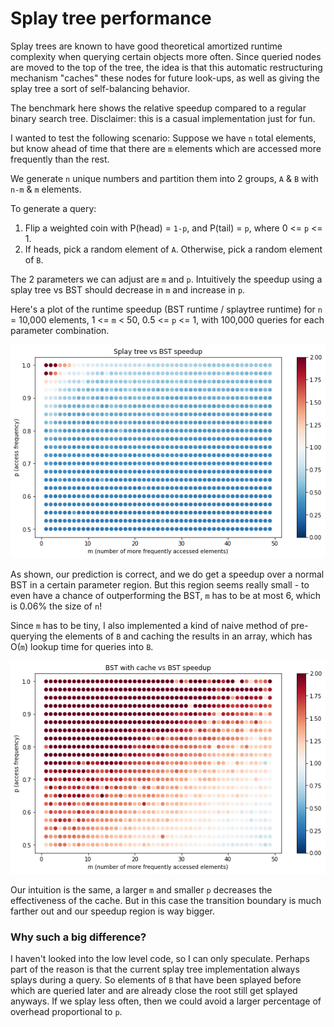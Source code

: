 # Splay tree performance

Splay trees are known to have good theoretical amortized runtime complexity when querying certain objects
more often. Since queried nodes are moved to the top of the tree, the idea is that this automatic restructuring
mechanism "caches" these nodes for future look-ups, as well as giving the splay tree a sort of self-balancing
behavior.

The benchmark here shows the relative speedup compared to a regular binary search tree.
Disclaimer: this is a casual implementation just for fun.

I wanted to test the following scenario: Suppose we have `n` total elements, but know ahead of time
that there are `m` elements which are accessed more frequently than the rest.

We generate `n` unique numbers and partition them into 2 groups, `A` & `B` with `n-m` & `m` elements.

To generate a query:
1. Flip a weighted coin with P(head) = `1-p`, and P(tail) = `p`, where 0 <= `p` <= 1.
2. If heads, pick a random element of `A`. Otherwise, pick a random element of `B`.

The 2 parameters we can adjust are `m` and `p`. Intuitively the speedup using
a splay tree vs BST should decrease in `m` and increase in `p`.

Here's a plot of the runtime speedup (BST runtime / splaytree runtime) for `n` = 10,000 elements,
1 <= `m` < 50, 0.5 <= `p` <= 1, with 100,000 queries for each parameter combination.

![splay tree benchmark](splaytree_benchmark.png)

As shown, our prediction is correct, and we do get a speedup over a normal BST in a certain parameter region.
But this region seems really small - to even have a chance of outperforming the BST,
`m` has to be at most 6, which is 0.06% the size of `n`!

Since `m` has to be tiny, I also implemented a kind of naive method of pre-querying
the elements of `B` and caching the results in an array, which has O(`m`) lookup time for queries into `B`.

![array cache benchmark](BST_arraycache_benchmark.png)

Our intuition is the same, a larger `m` and smaller `p` decreases the effectiveness of the cache.
But in this case the transition boundary is much farther out and our speedup region is way bigger.

### Why such a big difference?
I haven't looked into the low level code, so I can only speculate. Perhaps part of the reason is that the
current splay tree implementation always splays during a query. So elements of `B` that have been splayed
before which are queried later and are already close the root still get splayed anyways. If we splay less often,
then we could avoid a larger percentage of overhead proportional to `p`.

